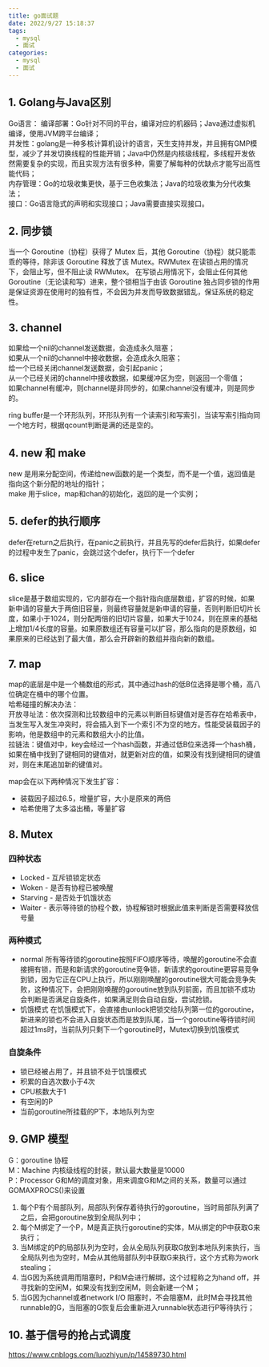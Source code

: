 ```yaml
---
title: go面试题
date: 2022/9/27 15:18:37
tags:
  - mysql
  - 面试
categories:
  - mysql
  - 面试
---
```


## 1. Golang与Java区别
Go语言：
编译部署：Go针对不同的平台，编译对应的机器码；Java通过虚拟机编译，使用JVM跨平台编译；  
并发性：golang是一种多核计算机设计的语言，天生支持并发，并且拥有GMP模型，减少了并发切换线程的性能开销；Java中仍然是内核级线程，多线程开发依然需要复杂的实现，而且实现方法有很多种，需要了解每种的优缺点才能写出高性能代码；  
内存管理：Go的垃圾收集更快，基于三色收集法；Java的垃圾收集为分代收集法；  
接口：Go语言隐式的声明和实现接口；Java需要直接实现接口。  

## 2. 同步锁
当一个 Goroutine（协程）获得了 Mutex 后，其他 Goroutine（协程）就只能乖乖的等待，除非该 Goroutine 释放了该 Mutex。RWMutex 在读锁占用的情况下，会阻止写，但不阻止读 RWMutex。 在写锁占用情况下，会阻止任何其他Goroutine（无论读和写）进来，整个锁相当于由该 Goroutine 独占同步锁的作用是保证资源在使用时的独有性，不会因为并发而导致数据错乱，保证系统的稳定性。  

## 3. channel
如果给一个nil的channel发送数据，会造成永久阻塞；  
如果从一个nil的channel中接收数据，会造成永久阻塞；  
给一个已经关闭channel发送数据，会引起panic；  
从一个已经关闭的channel中接收数据，如果缓冲区为空，则返回一个零值；  
如果channel有缓冲，则channel是非同步的，如果channel没有缓冲，则是同步的。

ring buffer是一个环形队列，环形队列有一个读索引和写索引，当读写索引指向同一个地方时，根据qcount判断是满的还是空的。

## 4. new 和 make
new 是用来分配空间，传递给new函数的是一个类型，而不是一个值，返回值是指向这个新分配的地址的指针；  
make 用于slice，map和chan的初始化，返回的是一个实例；

## 5. defer的执行顺序
defer在return之后执行，在panic之前执行，并且先写的defer后执行，如果defer的过程中发生了panic，会跳过这个defer，执行下一个defer

## 6. slice
slice是基于数组实现的，它内部存在一个指针指向底层数组，扩容的时候，如果新申请的容量大于两倍旧容量，则最终容量就是新申请的容量，否则判断旧切片长度，如果小于1024，则分配两倍的旧切片容量，如果大于1024，则在原来的基础上增加1/4长度的容量。如果原数组还有容量可以扩容，那么指向的是原数组，如果原来的已经达到了最大值，那么会开辟新的数组并指向新的数组。

## 7. map
map的底层是中是一个桶数组的形式，其中通过hash的低B位选择是哪个桶，高八位确定在桶中的哪个位置。  
哈希碰撞的解决办法：  
开放寻址法：依次探测和比较数组中的元素以判断目标键值对是否存在哈希表中，当发生写入发生冲突时，将会插入到下一个索引不为空的地方。性能受装载因子的影响，他是数组中的元素和数组大小的比值。  
拉链法：键值对中，key会经过一个hash函数，并通过低B位来选择一个hash桶，如果在桶中找到了键相同的键值对，就更新对应的值，如果没有找到键相同的键值对，则在末尾追加新的键值对。    

map会在以下两种情况下发生扩容：
- 装载因子超过6.5，增量扩容，大小是原来的两倍
- 哈希使用了太多溢出桶，等量扩容

## 8. Mutex 
### 四种状态
- Locked - 互斥锁锁定状态
- Woken - 是否有协程已被唤醒
- Starving - 是否处于饥饿状态
- Waiter - 表示等待锁的协程个数，协程解锁时根据此值来判断是否需要释放信号量

### 两种模式
- normal 所有等待锁的goroutine按照FIFO顺序等待，唤醒的goroutine不会直接拥有锁，而是和新请求的goroutine竞争锁，新请求的goroutine更容易竞争到锁，因为它正在CPU上执行，所以刚刚唤醒的goroutine很大可能会竞争失败，这种情况下，会把刚刚唤醒的goroutine放到队列前面，而且加锁不成功会判断是否满足自旋条件，如果满足则会自动自旋，尝试抢锁。
- 饥饿模式 在饥饿模式下，会直接由unlock把锁交给队列第一位的goroutine，新进来的锁也不会进入自旋状态而是放到队尾，当一个goroutine等待锁时间超过1ms时，当前队列只剩下一个goroutine时，Mutex切换到饥饿模式

### 自旋条件
- 锁已经被占用了，并且锁不处于饥饿模式
- 积累的自选次数小于4次
- CPU核数大于1
- 有空闲的P
- 当前goroutine所挂载的P下，本地队列为空


## 9. GMP 模型
G：goroutine 协程  
M：Machine 内核级线程的封装，默认最大数量是10000  
P：Processor G和M的调度对象，用来调度G和M之间的关系，数量可以通过GOMAXPROCS()来设置  

1. 每个P有个局部队列，局部队列保存着待执行的goroutine，当时局部队列满了之后，会把goroutine放到全局队列中； 
2. 每个M绑定了一个P，M是真正执行goroutine的实体，M从绑定的P中获取G来执行；  
3. 当M绑定的P的局部队列为空时，会从全局队列获取G放到本地队列来执行，当全局队列也为空时，M会从其他局部队列中获取G来执行，这个方式称为work stealing；  
4. 当G因为系统调用而阻塞时，P和M会进行解绑，这个过程称之为hand off，并寻找新的空闲M，如果没有找到空闲M，则会新建一个M；  
5. 当G因为channel或者network I/O 阻塞时，不会阻塞M，此时M会寻找其他runnable的G，当阻塞的G恢复后会重新进入runnable状态进行P等待执行；  


## 10. 基于信号的抢占式调度
https://www.cnblogs.com/luozhiyun/p/14589730.html


